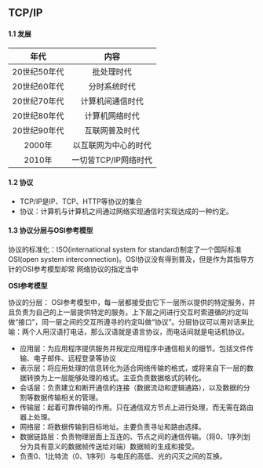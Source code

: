 ## TCP/IP

#### 1.1 发展

|年代                           |  内容                                  |
| :-----------------: |:------------------:|
|  20世纪50年代          |  批处理时代                        |
|  20世纪60年代          |  分时系统时代                     |
|  20世纪70年代          |  计算机间通信时代              |
|  20世纪80年代          |  计算机网络时代                 |
|  20世纪90年代          |  互联网普及时代                 |
|  2000年                     |  以互联网为中心的时代      |
|  2010年                      |  一切皆TCP/IP网络时代     |

#### 1.2 协议

- TCP/IP是IP、TCP、HTTP等协议的集合
- 协议：计算机与计算机之间通过网络实现通信时实现达成的一种约定。

#### 1.3 协议分层与OSI参考模型

协议的标准化：ISO(international system for standard)制定了一个国际标准OSI(open system interconnection)。OSI协议没有得到普及，但是作为其指导方针的OSI参考模型却常
网络协议的指定当中

<strong>OSI参考模型</strong>

协议的分层： OSI参考模型中，每一层都接受由它下一层所以提供的特定服务，并且负责为自己的上一层提供特定的服务。上下层之间进行交互时索遵循的约定叫做“接口”，同一层之间的交互所遵寻的约定叫做“协议”。分层协议可以用对话来比喻：两个人用汉语打电话，那么汉语就是语言协议，而电话间就是电话机协议。

- 应用层：为应用程序提供服务并规定应用程序中通信相关的细节。包括文件传输、电子邮件、远程登录等协议
- 表示层：将应用处理的信息转化为适合网络传输的格式，或将来自下一层的数据转换为上一层能够处理的格式。主亚负责数据格式的转化。
- 会话层：负责建立和断开通信的连接（数据流动和逻辑通路），以及数据的分割等数据传输相关的管理。
- 传输层：起着可靠传输的作用。只在通信双方节点上进行处理，而无需在路由器上处理。
- 网络层：将数据传输到目标地址。主要负责寻址和路由选择。
- 数据链路层：负责物理层面上互连的、节点之间的通信传输。（将0、1序列划分为具有意义的数据帧传送给对端）数据帧的生成和接受。
- 负责0、1比特流（0、1序列）与电压的高低、光的闪灭之间的互换。


